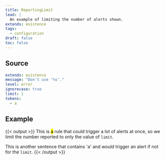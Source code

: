 ```yaml
---
title: ReportingLimit
lead: |
  An example of limiting the number of alerts shown.
extends: existence
tags:
  - configuration
draft: false
toc: false
---
```


## Source

```yaml
extends: existence
message: "Don't use '%s'."
level: error
ignorecase: true
limit: 1
tokens:
  - a
```

## Example

{{< output >}}
This is <mark title="Don't use 'a'">a</mark> rule that could trigger a lot of alerts at once, so we limit the
number reported to only the value of `limit`.

This is another sentence that contains 'a' and would trigger an alert if not
for the `limit`.
{{< /output >}}

